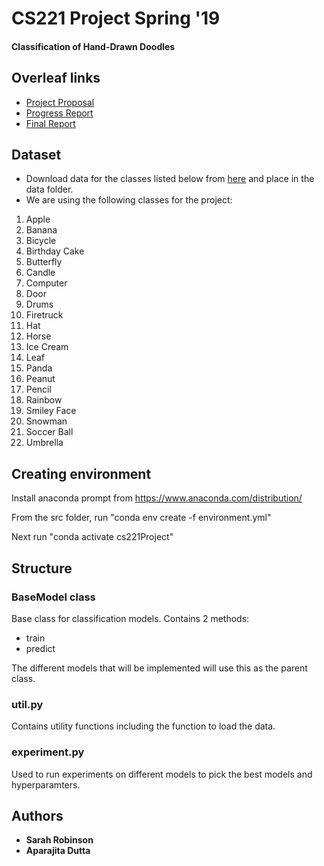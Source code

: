 # CS221 Project Spring '19 
#### Classification <and Generation> of Hand-Drawn Doodles

## Overleaf links
- [Project Proposal](https://www.overleaf.com/4471386335bswnnjtryszb)
- [Progress Report](https://www.overleaf.com/2186518721bfkwcrpyjcnk)
- [Final Report](https://www.overleaf.com/2837455734bbxwgzvpvmty)

## Dataset
- Download data for the classes listed below from [here](https://console.cloud.google.com/storage/browser/quickdraw_dataset/full/numpy_bitmap?pli=1) and place in the data folder.
- We are using the following classes for the project:
1. Apple
2. Banana
3. Bicycle
4. Birthday Cake
5. Butterfly
6. Candle
7. Computer
8. Door
9. Drums
10. Firetruck
11. Hat
12. Horse
13. Ice Cream
14. Leaf
15. Panda
16. Peanut
17. Pencil
18. Rainbow
19. Smiley Face
20. Snowman
21. Soccer Ball
22. Umbrella

## Creating environment
Install anaconda prompt from  https://www.anaconda.com/distribution/

From the src folder, run "conda env create -f environment.yml"

Next run "conda activate cs221Project"

## Structure
### BaseModel class
Base class for classification models. Contains 2 methods:
* train
* predict

The different models that will be implemented will use this as the parent class.

### util.py
Contains utility functions including the function to load the data.

### experiment.py
Used to run experiments on different models to pick the best models and hyperparamters.

## Authors 
* **Sarah Robinson**
* **Aparajita Dutta**
